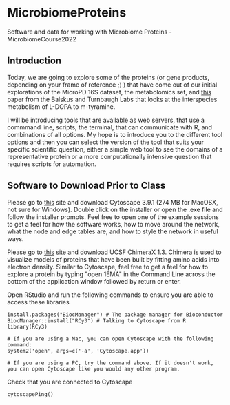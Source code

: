 # MicrobiomeProteins
Software and data for working with Microbiome Proteins - MicrobiomeCourse2022

## Introduction
Today, we are going to explore some of the proteins (or gene products, depending on your frame of reference ;) ) that have come out of our initial explorations of the MicroPD 16S dataset, the metabolomics set, and [this](https://www.science.org/doi/10.1126/science.aau6323) paper from the Balskus and Turnbaugh Labs that looks at the interspecies metabolism of L-DOPA to m-tyramine.

I will be introducing tools that are available as web servers, that use a commmand line, scripts, the terminal, that can communicate with R, and combinations of all options. My hope is to introduce you to the different tool options and then you can select the version of the tool that suits your specific scientific question, either a simple web tool to see the domains of a representative protein or a more computationally intensive question that requires scripts for automation.

## Software to Download Prior to Class
Please go to [this](https://cytoscape.org/download.html) site and download Cytoscape 3.9.1 (274 MB for MacOSX, not sure for Windows). Double click on the installer or open the .exe file and follow the installer prompts. Feel free to open one of the example sessions to get a feel for how the software works, how to move around the network, what the node and edge tables are, and how to style the network in useful ways.

Please go to [this](https://www.cgl.ucsf.edu/chimerax/download.html) site and download UCSF ChimeraX 1.3. Chimera is used to visualize models of proteins that have been built by fitting amino acids into electron density. Similar to Cytoscape, feel free to get a feel for how to explore a protein by typing "open 1EMA" in the Command Line across the bottom of the application window followed by return or enter.

Open RStudio and run the following commands to ensure you are able to access these libraries
```{r}
install.packages("BiocManager") # The package manager for Bioconductor
BiocManager::install("RCy3") # Talking to Cytoscape from R
library(RCy3)
```
```{r}
# If you are using a Mac, you can open Cytoscape with the following command:
system2('open', args=c('-a', 'Cytoscape.app'))

# If you are using a PC, try the command above. If it doesn't work, you can open Cytoscape like you would any other program.
```

Check that you are connected to Cytoscape
```{r}
cytoscapePing()
```
